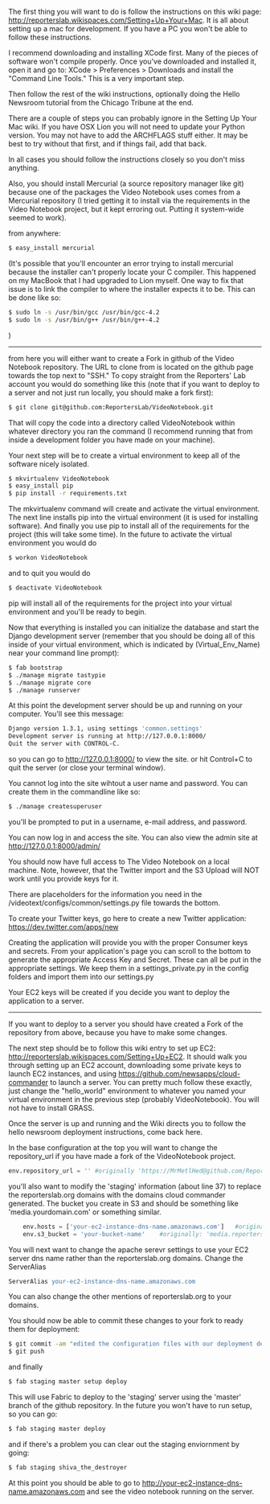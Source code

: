 The first thing you will want to do is follow the instructions on this wiki page: http://reporterslab.wikispaces.com/Setting+Up+Your+Mac. It is all about setting up a mac for development. If you have a PC you won't be able to follow these instructions.

I recommend downloading and installing XCode first. Many of the pieces of software won't compile properly. Once you've downloaded and installed it, open it and go to: XCode > Preferences > Downloads and install the "Command Line Tools." This is a very important step.

Then follow the rest of the wiki instructions, optionally doing the Hello Newsroom tutorial from the Chicago Tribune at the end.

There are a couple of steps you can probably ignore in the Setting Up Your Mac wiki. If you have OSX Lion you will not need to update your Python version. You may not have to add the ARCHFLAGS stuff either. It may be best to try without that first, and if things fail, add that back.

In all cases you should follow the instructions closely so you don't miss anything.

Also, you should install Mercurial (a source repository manager like git) because one of the packages the Video Notebook uses comes from a Mercurial repository (I tried getting it to install via the requirements in the Video Notebook project, but it kept erroring out. Putting it system-wide seemed to work).

from anywhere:

```bash
$ easy_install mercurial
```

(It's possible that you'll encounter an error trying to install mercurial because the installer can't properly locate your C compiler. This happened on my MacBook that I had upgraded to Lion myself. One way to fix that issue is to link the compiler to where the installer expects it to be. This can be done like so:

```bash
$ sudo ln -s /usr/bin/gcc /usr/bin/gcc-4.2
$ sudo ln -s /usr/bin/g++ /usr/bin/g++-4.2 
```
)

---

from here you will either want to create a Fork in github of the Video Notebook repository. The URL to clone from is located on the github page towards the top next to "SSH." To copy straight from the Reporters' Lab account you would do something like this (note that if you want to deploy to a server and not just run locally, you should make a fork first):


```bash
$ git clone git@github.com:ReportersLab/VideoNotebook.git
```

That will copy the code into a directory called VideoNotebook within whatever directory you ran the command (I recommend running that from inside a development folder you have made on your machine).

Your next step will be to create a virtual environment to keep all of the software nicely isolated.

```bash
$ mkvirtualenv VideoNotebook
$ easy_install pip
$ pip install -r requirements.txt
```

The mkvirtualenv command will create and activate the virtual environment. The next line installs pip into the virtual environment (it is used for installing software). And finally you use pip to install all of the requirements for the project (this will take some time). In the future to activate the virtual environment you would do

```bash
$ workon VideoNotebook
```

and to quit you would do

```bash
$ deactivate VideoNotebook
```

pip will install all of the requirements for the project into your virtual environment and you'll be ready to begin.

Now that everything is installed you can initialize the database and start the Django development server (remember that you should be doing all of this inside of your virtual environment, which is indicated by (Virtual_Env_Name) near your command line prompt):

```bash
$ fab bootstrap
$ ./manage migrate tastypie
$ ./manage migrate core
$ ./manage runserver
```

At this point the development server should be up and running on your computer. You'll see this message:

```bash
Django version 1.3.1, using settings 'common.settings'
Development server is running at http://127.0.0.1:8000/
Quit the server with CONTROL-C.
```

so you can go to http://127.0.0.1:8000/ to view the site. or hit Control+C to quit the server (or close your terminal window).

You cannot log into the site wihtout a user name and password. You can create them in the commandline like so:


```bash
$ ./manage createsuperuser
```

you'll be prompted to put in a username, e-mail address, and password. 

You can now log in and access the site. You can also view the admin site at http://127.0.0.1:8000/admin/ 

You should now have full access to The Video Notebook on a local machine. Note, however, that the Twitter import and the S3 Upload will NOT work until you provide keys for it.

There are placeholders for the information you need in the /videotext/configs/common/settings.py file towards the bottom.

To create your Twitter keys, go here to create a new Twitter application: https://dev.twitter.com/apps/new

Creating the application will provide you with the proper Consumer keys and secrets. From your application's page you can scroll to the bottom to generate the appropriate Access Key and Secret. These can all be put in the appropriate settings. We keep them in a settings_private.py in the config folders and import them into our settings.py

Your EC2 keys will be created if you decide you want to deploy the application to a server.

---

If you want to deploy to a server you should have created a Fork of the repository from above, because you have to make some changes.

The next step should be to follow this wiki entry to set up EC2: http://reporterslab.wikispaces.com/Setting+Up+EC2. It should walk you through setting up an EC2 account, downloading some private keys to launch EC2 instances, and using https://github.com/newsapps/cloud-commander to launch a server. You can pretty much follow these exactly, just change the "hello_world" environment to whatever you named your virtual environment in the previous step (probably VideoNotebook). You will not have to install GRASS.

Once the server is up and running and the Wiki directs you to follow the hello newsroom deployment instructions, come back here.


In the base configuration at the top you will want to change the repository_url if you have made a fork of the VideoNotebook project.

```python
env.repository_url = '' #originally 'https://MrMetlHed@github.com/ReportersLab/VideoNotebook.git'
```


you'll also want to modify the 'staging' information (about line 37) to replace the reporterslab.org domains with the domains cloud commander generated. The bucket you create in S3 and should be something like 'media.yourdomain.com' or something similar.

```python
	env.hosts = ['your-ec2-instance-dns-name.amazonaws.com']   #originally: ['beta.reporterslab.org'] 
    env.s3_bucket = 'your-bucket-name'    #originally: 'media.reporterslab.org/beta'
```


You will next want to change the apache serevr settings to use your EC2 server dns name rather than the reporterslab.org domains. Change the ServerAlias 

```apache
ServerAlias your-ec2-instance-dns-name.amazonaws.com
```

You can also change the other mentions of reporterslab.org to your domains.

You should now be able to commit these changes to your fork to ready them for deployment:

```bash
$ git commit -am "edited the configuration files with our deployment details"
$ git push
```

and finally

```bash
$ fab staging master setup deploy
```

This will use Fabric to deploy to the 'staging' server using the 'master' branch of the github repository. In the future you won't have to run setup, so you can go:

```bash
$ fab staging master deploy
```

and if there's a problem you can clear out the staging enviornment by going:

```bash
$ fab staging shiva_the_destroyer
```

At this point you should be able to go to http://your-ec2-instance-dns-name.amazonaws.com and see the video notebook running on the server.

















